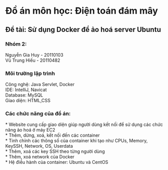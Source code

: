 # Đồ án môn học: Điện toán đám mây
<h2>Đề tài: Sử dụng Docker để ảo hoá server Ubuntu</h2>
<h3>Nhóm 2:</h3>  
  Nguyễn Gia Huy - 20110103 </br>
  Vũ Trung Hiếu - 20110482
<h3>Môi trường lập trình</h3>
 Công nghệ: Java Servlet, Docker</br>
 IDE: IntelliJ, Navicat </br>
 Database: MySQL </br>
 Giao diện: HTML,CSS
<h3>Các chức năng của đồ án:</h3>
* Website cung cấp giao diện giúp người dùng kết nối để sử dụng các chức năng ảo hoá ở máy EC2 </br>
* Thêm, dừng, xoá, kết nối đến các container </br>
* Tinh chỉnh các thông số của container khi tạo như CPUs, Memory, KeySSH, Network, OS, Userdata </br>
* Thêm, xoá các key SSH theo từng người dùng </br>
* Thêm, xoá network của Docker </br>
* Hệ điều hành của container: Ubuntu và CentOS </br>

